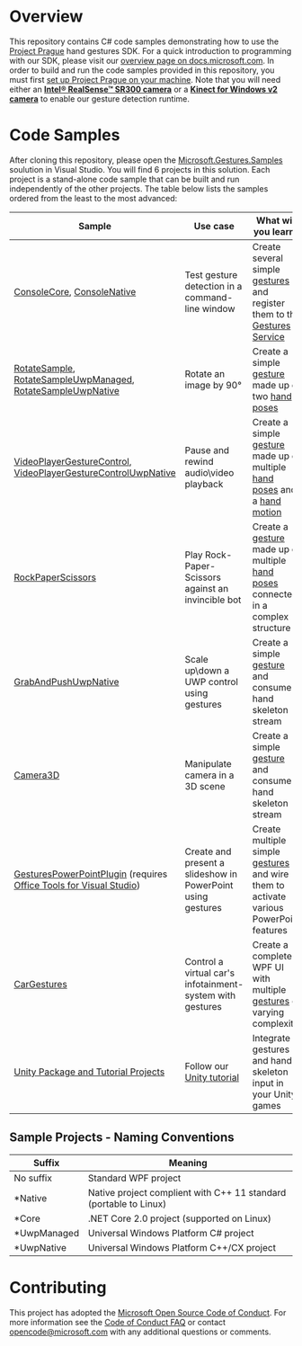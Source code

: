 # Overview

This repository contains C# code samples demonstrating how to use the [Project Prague](https://aka.ms/gestures) hand gestures SDK. For a quick introduction to programming with our SDK, please visit our [overview page on docs.microsoft.com](https://docs.microsoft.com/en-us/gestures/). In order to build and run the code samples provided in this repository, you must first [set up Project Prague on your machine](https://docs.microsoft.com/en-us/gestures/index#getting-started-with-project-prague). Note that you will need either an [**Intel® RealSense™ SR300 camera**](https://click.intel.com/intelrealsense-developer-kit-featuring-sr300.html) or a [**Kinect for Windows v2 camera**](https://developer.microsoft.com/en-us/windows/kinect/hardware) to enable our gesture detection runtime.

# Code Samples

After cloning this repository, please open the [Microsoft.Gestures.Samples](Microsoft.Gestures.Samples.sln) soulution in Visual Studio. You will find 6 projects in this solution. Each project is a stand-alone code sample that can be built and run independently of the other projects. The table below lists the samples ordered from the least to the most advanced:

Sample|Use case|What will you learn?
------|-----------|--------------------
[ConsoleCore](ConsoleCore), [ConsoleNative](ConsoleNative) | Test gesture detection in a command-line window | Create several simple [gestures](https://docs.microsoft.com/en-us/gestures/index#gesture) and register them to the [Gestures Service](https://docs.microsoft.com/en-us/gestures/getting-started-gestures-service)
[RotateSample](RotateSample), [RotateSampleUwpManaged](RotateSampleUwpManaged), [RotateSampleUwpNative](RotateSampleUwpNative) | Rotate an image by 90° | Create a simple [gesture](https://docs.microsoft.com/en-us/gestures/index#gesture) made up of two [hand poses](https://docs.microsoft.com/en-us/gestures/index#hand-pose)
[VideoPlayerGestureControl](VideoPlayerGestureControl), [VideoPlayerGestureControlUwpNative](VideoPlayerGestureControlUwpNative) | Pause and rewind audio\video playback | Create a simple [gesture](https://docs.microsoft.com/en-us/gestures/index#gesture) made up of multiple [hand poses](https://docs.microsoft.com/en-us/gestures/index#hand-pose) and a [hand motion](https://docs.microsoft.com/en-us/gestures/index#hand-motion)
[RockPaperScissors](RockPaperScissors) | Play Rock-Paper-Scissors against an invincible bot | Create a [gesture](https://docs.microsoft.com/en-us/gestures/index#gesture) made up of multiple [hand poses](https://docs.microsoft.com/en-us/gestures/index#hand-pose) connected in a complex structure
[GrabAndPushUwpNative](GrabAndPushUwpNative) | Scale up\down a UWP control using gestures | Create a simple [gesture](https://docs.microsoft.com/en-us/gestures/index#gesture) and consume hand skeleton stream
[Camera3D](Camera3D) | Manipulate camera in a 3D scene | Create a simple [gesture](https://docs.microsoft.com/en-us/gestures/index#gesture) and consume hand skeleton stream
[GesturesPowerPointPlugin](GesturesPowerPointPlugin) (requires [Office Tools for Visual Studio](https://www.visualstudio.com/vs/office-tools/))| Create and present a slideshow in PowerPoint using gestures | Create multiple simple [gestures](https://docs.microsoft.com/en-us/gestures/index#gesture) and wire them to activate various PowerPoint features
[CarGestures](CarGestures) | Control a virtual car's infotainment-system with gestures | Create a complete WPF UI with multiple [gestures](https://docs.microsoft.com/en-us/gestures/index#gesture) of varying complexity
[Unity Package and Tutorial Projects](Unity) | Follow our [Unity tutorial](https://docs.microsoft.com/en-us/gestures/unity-tutorials-introduction) | Integrate gestures and hand-skeleton input in your Unity games

## Sample Projects - Naming Conventions

Suffix | Meaning
-------|--------
No suffix | Standard WPF project
\*Native | Native project complient with C++ 11 standard (portable to Linux)
\*Core | .NET Core 2.0 project (supported on Linux)
\*UwpManaged | Universal Windows Platform C# project
\*UwpNative | Universal Windows Platform C++/CX project

# Contributing

This project has adopted the [Microsoft Open Source Code of Conduct](https://opensource.microsoft.com/codeofconduct/). For more information see the [Code of Conduct FAQ](https://opensource.microsoft.com/codeofconduct/faq/) or contact [opencode@microsoft.com](mailto:opencode@microsoft.com) with any additional questions or comments.